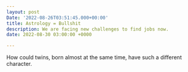 ```yaml
---
layout: post
Date: '2022-08-26T03:51:45.000+00:00'
title: Astrology = Bullshit
description: We are facing new challenges to find jobs now.
date: 2022-08-30 03:00:00 +0000

---
```

How could twins, born almost at the same time, have such a different character. 
